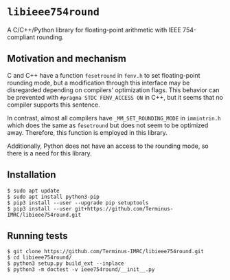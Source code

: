 
# `libieee754round`

A C/C++/Python library for floating-point arithmetic with IEEE 754-compliant
rounding.


## Motivation and mechanism

C and C++ have a function `fesetround` in `fenv.h` to set floating-point
rounding mode, but a modification through this interface may be disregarded
depending on compilers' optimization flags.  This behavior can be prevented with
`#pragma STDC FENV_ACCESS ON` in C++, but it seems that no compiler supports
this sentence.

In contrast, almost all compilers have `_MM_SET_ROUNDING_MODE` in `immintrin.h`
which does the same as `fesetround` but does not seem to be optimized away.
Therefore, this function is employed in this library.

Additionally, Python does not have an access to the rounding mode, so there is a
need for this library.


## Installation

```
$ sudo apt update
$ sudo apt install python3-pip
$ pip3 install --user --upgrade pip setuptools
$ pip3 install --user git+https://github.com/Terminus-IMRC/libieee754round.git
```


## Running tests

```
$ git clone https://github.com/Terminus-IMRC/libieee754round.git
$ cd libieee754round/
$ python3 setup.py build_ext --inplace
$ python3 -m doctest -v ieee754round/__init__.py
```
